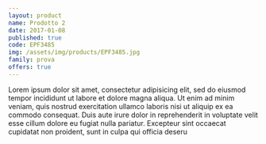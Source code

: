 ```yaml
---
layout: product
name: Prodotto 2
date: 2017-01-08
published: true
code: EPF3485
img: /assets/img/products/EPF3485.jpg
family: prova
offers: true
---
```


Lorem ipsum dolor sit amet, consectetur adipisicing elit, sed do eiusmod tempor incididunt ut labore et dolore magna aliqua. Ut enim ad minim veniam, quis nostrud exercitation ullamco laboris nisi ut aliquip ex ea commodo consequat. Duis aute irure dolor in reprehenderit in voluptate velit esse cillum dolore eu fugiat nulla pariatur. Excepteur sint occaecat cupidatat non proident, sunt in culpa qui officia deseru
